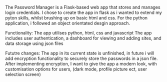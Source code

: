 The Password Manager is a Flask-based web app that stores and manages login credentials. I chose to create the app in flask as i wanted to extend my pyton skills, whilst brushing up on basic html and css. For the python application, i followed an object orientated desgin approach.

Functionality: The app utilises python, html, css and javascript The app includes user authentication, a dashboard for viewing and adding sites, and data storage using json files

Fututre changes: The app in its current state is unfinished, in future i will add encryption functionality to securely store the passwords in a json file. After implementing encryption, I want to give the app a modern look, with customisation options for users, (dark mode, profile picture ect, user selection screen)
